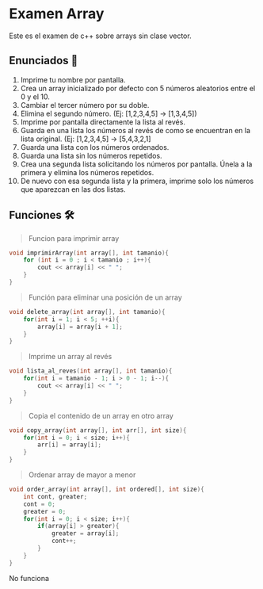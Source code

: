 # Examen Array

Este es el examen de c++ sobre arrays sin clase vector.

## Enunciados 📄

1. Imprime tu nombre por pantalla.
2. Crea un array inicializado por defecto con 5 números aleatorios entre el 0 y el 10.
3. Cambiar el tercer número por su doble.
4. Elimina el segundo número. (Ej: [1,2,3,4,5] -> [1,3,4,5])
5. Imprime por pantalla directamente la lista al revés.
6. Guarda en una lista los números al revés de como se encuentran en la lista original. (Ej: [1,2,3,4,5] -> [5,4,3,2,1]
7. Guarda una lista con los números ordenados.
8. Guarda una lista sin los números repetidos.
9. Crea una segunda lista solicitando los números por pantalla. Únela a la primera y elimina los números repetidos.
10. De nuevo con esa segunda lista y la primera, imprime solo los números que aparezcan en las dos listas.

## Funciones 🛠

> Funcion para imprimir array

```cpp
void imprimirArray(int array[], int tamanio){
    for (int i = 0 ; i < tamanio ; i++){
        cout << array[i] << " ";
    }
}
```

> Función para eliminar una posición de un array

```cpp
void delete_array(int array[], int tamanio){
    for(int i = 1; i < 5; ++i){
        array[i] = array[i + 1];
    }
}
```

> Imprime un array al revés

```cpp
void lista_al_reves(int array[], int tamanio){
    for(int i = tamanio - 1; i > 0 - 1; i--){
        cout << array[i] << " ";
    }
}
```

> Copia el contenido de un array en otro array

```cpp
void copy_array(int array[], int arr[], int size){
    for(int i = 0; i < size; i++){
        arr[i] = array[i];
    }
}
```

> Ordenar array de mayor a menor

```cpp
void order_array(int array[], int ordered[], int size){
    int cont, greater;
    cont = 0;
    greater = 0;
    for(int i = 0; i < size; i++){
        if(array[i] > greater){
            greater = array[i];
            cont++;
        }
    }
}
```

No funciona